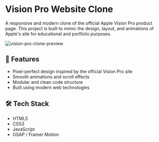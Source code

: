 # Vision Pro Website Clone

A responsive and modern clone of the official Apple Vision Pro product page. This project is built to mimic the design, layout, and animations of Apple's site for educational and portfolio purposes.

![vision-pro-clone-preview](preview.png) <!-- Replace with actual screenshot if available -->

## 🚀 Features

- Pixel-perfect design inspired by the official Vision Pro site
- Smooth animations and scroll effects
- Modular and clean code structure
- Built using modern web technologies

## 🛠 Tech Stack

- HTML5
- CSS3 
- JavaScript 
- GSAP / Framer Motion 





